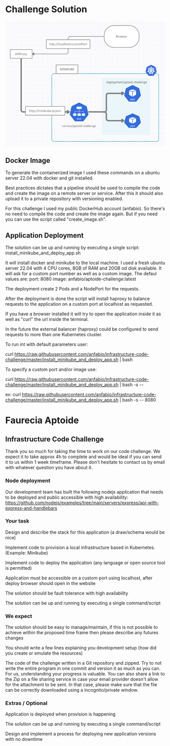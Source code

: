 # Challenge Solution

![Alt text](schema.png?raw=true "Schema")


## Docker Image

To generate the containerized image I used these commands on a ubuntu server 22.04 with docker and git installed.

Best practices dictates that a pipeline should be used to compile the code and create the image on a remote server or service. After this it should also upload it to a private repository with versioning enabled.

For this challenge I used my public DockerHub account (anfabio). So there's no need to compile the code and create the image again. But if you need you can use the script called "create_image.sh".



## Application Deployment

The solution can be up and running by executing a single script: install_minikube_and_deploy_app.sh

It will install docker and minikube to the local machine. I used a fresh ubuntu server 22.04 with 4 CPU cores, 8GB of RAM and 20GB od disk available. It will ask for a custom port number as well as a custom image. The defaul values are:
port: 8080
image: anfabio/aptoide-challenge:latest

The deployment create 2 Pods and a NodePort for the requests.

After the deployment is done the script will install haproxy to balance requests to the application on a custom port at localhost as requested.

If you have a browser installed it will try to open the application inside it as well as "curl" the url inside the terminal.

In the future the external balancer (haproxy) could be configured to send requests to more than one Kubernetes cluster.


To run int with default parameters user:

curl https://raw.githubusercontent.com/anfabio/infrastructure-code-challenge/master/install_minikube_and_deploy_app.sh | bash


To specify a custom port and/or image use:

curl https://raw.githubusercontent.com/anfabio/infrastructure-code-challenge/master/install_minikube_and_deploy_app.sh | bash -s -- <port>

ex:
curl https://raw.githubusercontent.com/anfabio/infrastructure-code-challenge/master/install_minikube_and_deploy_app.sh | bash -s -- 8080





# Faurecia Aptoide
## Infrastructure Code Challenge
Thank you so much for taking the time to work on our code challenge. We expect it to take approx 4h to complete and would be ideal if you can send it to us within 1 week timeframe. Please don't hesitate to contact us by email with whatever question you have about it.

### Node deployment
Our development team has built the following nodejs application that needs to be deployed and public accessible with high availability: https://github.com/nodejs/examples/tree/main/servers/express/api-with-express-and-handlebars

### Your task
Design and describe the stack for this application (a draw/schema would be nice)

Implement code to provision a local infrastructure based in Kubernetes. (Example: Minikube)

Implement code to deploy the application (any language or open source tool is permitted)

Application must be accessible on a custom port using localhost, after deploy browser should open in the website

The solution should be fault tolerance with high availability

The solution can be up and running by executing a single command/script

### We expect
The solution should be easy to manage/maintain, if this is not possible to achieve within the proposed time frame then please describe any futures changes

You should write a few lines explaining you development setup (how did you create or emulate the resources)

The code of the challenge written in a Git repository and zipped. Try to not write the entire program in one commit and version it as much as you can. For us, understanding your progress is valuable. You can also share a link to the Zip on a file sharing service in case your email provider doesn't allow for the attachment to be sent. In that case, please make sure that the file can be correctly downloaded using a incognito/private window.

### Extras / Optional
Application is deployed when provision is happening

The solution can be up and running by executing a single command/script

Design and implement a process for deploying new application versions with no downtime

